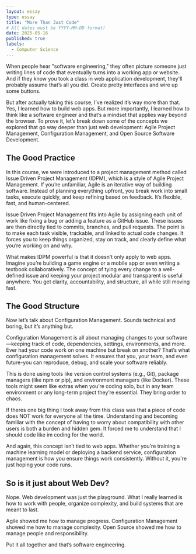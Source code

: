 ```yaml
---
layout: essay
type: essay
title: "More Than Just Code"
# All dates must be YYYY-MM-DD format!
date: 2025-05-16
published: true
labels:
  - Computer Science
---
```


When people hear "software engineering," they often picture someone just writing lines of code that eventually turns into a working app or website. And if they know you took a class in web application development, they'll probably assume that’s all you did. Create pretty interfaces and wire up some buttons. 

But after actually taking this course, I’ve realized it’s way more than that. Yes, I learned how to build web apps. But more importantly, I learned how to think like a software engineer and that’s a mindset that applies way beyond the browser. To prove it, let’s break down some of the concepts we explored that go way deeper than just web development: Agile Project Management, Configuration Management, and Open Source Software Development.


## The Good Practice

In this course, we were introduced to a project management method called Issue Driven Project Management (IDPM), which is a style of Agile Project Management. If you’re unfamiliar, Agile is an iterative way of building software. Instead of planning everything upfront, you break work into small tasks, execute quickly, and keep refining based on feedback. It’s flexible, fast, and human-centered.

Issue Driven Project Management fits into Agile by assigning each unit of work like fixing a bug or adding a feature as a GitHub issue. These issues are then directly tied to commits, branches, and pull requests. The point is to make each task visible, trackable, and linked to actual code changes. It forces you to keep things organized, stay on track, and clearly define what you’re working on and why.

What makes IDPM powerful is that it doesn’t only apply to web apps. Imagine you’re building a game engine or a mobile app or even writing a textbook collaboratively. The concept of tying every change to a well-defined issue and keeping your project modular and transparent is useful anywhere. You get clarity, accountability, and structure, all while still moving fast.

## The Good Structure

Now let’s talk about Configuration Management. Sounds technical and boring, but it’s anything but.

Configuration Management is all about managing changes to your software—keeping track of code, dependencies, settings, environments, and more. Ever had your code work on one machine but break on another? That’s what configuration management solves. It ensures that you, your team, and even future-you can reproduce, debug, and scale your software reliably. 

This is done using tools like version control systems (e.g., Git), package managers (like npm or pip), and environment managers (like Docker). These tools might seem like extras when you’re coding solo, but in any team environment or any long-term project they’re essential. They bring order to chaos.

If theres one big thing I took away from this class was that a piece of code does NOT work for everyone all the time. Understanding and becoming familiar with the concept of having to worry about compatibility with other users is both a burden and hidden gem. It forced me to understand that I should code like im coding 
for the world.

And again, this concept isn’t tied to web apps. Whether you're training a machine learning model or deploying a backend service, configuration management is how you ensure things work consistently. Without it, you're just hoping your code runs. 

## So is it just about Web Dev?

Nope. Web development was just the playground. What I really learned is how to work with people, organize complexity, and build systems that are meant to last.

Agile showed me how to manage progress.
Configuration Management showed me how to manage complexity.
Open Source showed me how to manage people and responsibility.

Put it all together and that’s software engineering.

